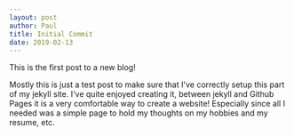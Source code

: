 ```yaml
---
layout: post
author: Paul
title: Initial Commit
date: 2019-02-13
---
```


This is the first post to a new blog!

Mostly this is just a test post to make sure that I've correctly setup this part of my jekyll site. I've quite enjoyed creating it, between jekyll and Github Pages it is a very comfortable way to create a website! Especially since all I needed was a simple page to hold my thoughts on my hobbies and my resume, etc. 
